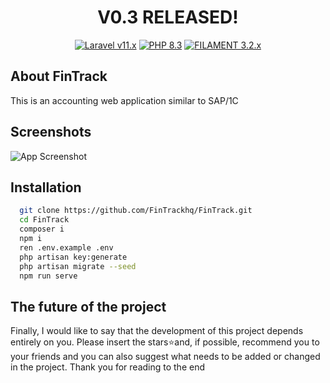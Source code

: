 <h1 align="center">V0.3 RELEASED!</h1>
<p align="center" >
    <a href="https://laravel.com"><img alt="Laravel v11.x" src="https://img.shields.io/badge/Laravel-11.x-FF2D20?style=for-the-badge&logo=laravel"></a>
    <a href="https://php.net"><img alt="PHP 8.3" src="https://img.shields.io/badge/PHP-8.3-777BB4?style=for-the-badge&logo=php"></a>
    <a href="https://filamentadmin.com/docs/3.2.x/admin/installation"><img alt="FILAMENT 3.2.x" src="https://img.shields.io/badge/FILAMENT-3.2.x-EBB304?style=for-the-badge"></a>
   
</p>

## About FinTrack
This is an accounting web application similar to SAP/1C

## Screenshots

![App Screenshot](https://i.postimg.cc/c17CpH4M/dashboard.png)


## Installation
```bash
  git clone https://github.com/FinTrackhq/FinTrack.git
  cd FinTrack
  composer i 
  npm i
  ren .env.example .env
  php artisan key:generate
  php artisan migrate --seed
  npm run serve
```
    
## The future of the project
Finally, I would like to say that the development of this project depends entirely on you. Please insert the stars⭐and, if possible, recommend you to your friends and you can also suggest what needs to be added or changed in the project.
Thank you for reading to the end

